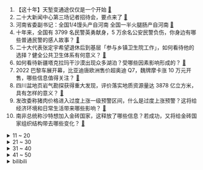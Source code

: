 1. 【这十年】天堑变通途仅仅是一个开始 [:link:](https://www.zhihu.com/question/575251031)
2. 二十大新闻中心第三场记者招待会，要点来了 [:link:](https://www.zhihu.com/question/575244353)
3. 河南省委副书记：全国1/4馒头产自河南 全国一半火腿肠产自河南 [:link:](https://www.zhihu.com/question/575248661)
4. 十年来，全国有 3799 名民警英勇献身，5 万余名公安民警负伤，你身边有哪些普通民警的感人故事？ [:link:](https://www.zhihu.com/question/560797326)
5. 二十大代表张定宇希望退休后到基层「参与乡镇卫生院工作」，如何看待他的选择？健全公共卫生体系有何意义？ [:link:](https://www.zhihu.com/question/560898371)
6. 如何看待新疆塔克拉玛干沙漠出现众多湖泊？受哪些因素影响形成的？ [:link:](https://www.zhihu.com/question/560600203)
7. 2022 巴黎车展开幕，比亚迪唐欧洲售价超奥迪 Q7，魏牌摩卡涨 10 万元开售，哪些信息值得关注？ [:link:](https://www.zhihu.com/question/560590154)
8. 四川盆地页岩气勘探获得重大发现，评价落实地质资源量达 3878 亿立方米，具有怎样的意义？ [:link:](https://www.zhihu.com/question/560717476)
9. 发改委称猪肉价格进入过度上涨一级预警区间，什么是过度上涨预警？这将给经济环境和日常生活带来哪些影响？ [:link:](https://www.zhihu.com/question/560706053)
10. 南非总统称沙特想加入金砖国家，这释放了哪些信息？若成功，又将给金砖国家组织结构带去哪些变化？ [:link:](https://www.zhihu.com/question/560612548)
<details>
<summary>11 ~ 20</summary>

11. 如何看待天津女孩向爸爸控诉「有本事试试我这个压力，请珍惜我们的儿童时光」，作为家长应该如何引导孩子？ [:link:](https://www.zhihu.com/question/560616228)
12. 能不能在歼5，6，7等老式退役战斗机上加装自动驾驶，导航，制导装置，干扰弹和战斗部，变成无人版神风机？ [:link:](https://www.zhihu.com/question/53372385)
13. 《阿凡达 2》时长 190 分钟，对这部电影你有哪些期待？ [:link:](https://www.zhihu.com/question/560860974)
14. 女生赴英留学课堂几乎全是中国人，如何看待「反向留学」？这样出国「镀金」留学值得吗？ [:link:](https://www.zhihu.com/question/560785938)
15. 谷歌操作系统之心不死，重磅发布 KataOS 操作系统，该系统都有哪些亮点？ [:link:](https://www.zhihu.com/question/560937437)
16. 继马斯克后，又一名美国亿万富翁提议乌方保持中立，并让出克里米亚以停止俄乌冲突，如何解读这些言论？ [:link:](https://www.zhihu.com/question/560954287)
17. 为什么让恋爱脑看「王宝钏挖野菜」的梗能火？你以前意识到王宝钏是恋爱脑了吗？ [:link:](https://www.zhihu.com/question/560604980)
18. 英媒爆 BBC 已准备秘密讲稿，将在大规模停电时广播安抚民众，有哪些信息值得关注？ [:link:](https://www.zhihu.com/question/560892984)
19. 中科大成果或实现「秒」被重新定义，实验结果将对基础物理学研究产生什么影响？我们的生活会发生变化吗？ [:link:](https://www.zhihu.com/question/560939095)
20. 如何看待「艺术疗愈」这一概念？ [:link:](https://www.zhihu.com/question/458078011)
</details>
<details>
<summary>21 ~ 30</summary>

21. 如何评价苹果于2022年10月18日在官网发布的iPad Pro 2022？ [:link:](https://www.zhihu.com/question/560610913)
22. 未来智能家居生活是什么样的？你能想象吗？ [:link:](https://www.zhihu.com/question/310525468)
23. 乌官员称俄所谓「战时状态」对乌克兰没有意义，此前普京宣布在顿涅茨克等四地实施战时状态，如何看待该回应？ [:link:](https://www.zhihu.com/question/560962615)
24. 风力发电为什么被称为垃圾电？ [:link:](https://www.zhihu.com/question/559536641)
25. 一个家庭越来越好的征兆是什么？ [:link:](https://www.zhihu.com/question/555044022)
26. S12 全球总决赛 LPL 四支战队最终都能走到哪里？ [:link:](https://www.zhihu.com/question/557828111)
27. 如何评价 TES 主教练「白色月牙」的水平？ [:link:](https://www.zhihu.com/question/559814812)
28. 泽连斯基称乌克兰 30% 发电厂被摧毁，基辅市长呼吁市民不要用空调等大功率电器，目前当地情况如何？ [:link:](https://www.zhihu.com/question/560615185)
29. 为什么 TES 夏季赛那么强，S12 世界赛游泳了？ [:link:](https://www.zhihu.com/question/559773307)
30. 我很好奇，如果我带着《成龙历险记》里所有的超自然能力在《诡秘之主》里，属于序列几？ [:link:](https://www.zhihu.com/question/478238305)
</details>
<details>
<summary>31 ~ 40</summary>

31. Uzi 称「滔搏有啥好复盘都是想看笑话的，找谁的锅没意义输比赛不是一人的问题」，情况真是这样吗？ [:link:](https://www.zhihu.com/question/559971672)
32. 苹果中国对 iPad 全线大涨价，mini 6 上调 200 元，如何看待苹果此次调价？ [:link:](https://www.zhihu.com/question/560731650)
33. 《英雄联盟》中为什么有轻装战士和重装战士，却没有轻装射手和重装射手？ [:link:](https://www.zhihu.com/question/554307917)
34. 新生儿可以坐安全座椅吗？ [:link:](https://www.zhihu.com/question/288366624)
35. 如何理解科幻小说《你一生的故事》？ [:link:](https://www.zhihu.com/question/31078219)
36. 22-23 赛季 NBA76 人 117:126 凯尔特人，如何评价这场比赛？ [:link:](https://www.zhihu.com/question/560674660)
37. 有哪些高效阅读源码的技巧？ [:link:](https://www.zhihu.com/question/21916249)
38. 如何看待罗永浩或将于双十一开启淘宝直播？有哪些信息值得关注？ [:link:](https://www.zhihu.com/question/560691081)
39. 《中国疼痛医学发展报告》显示，「疼痛」成我国第三大健康问题，由哪些因素导致？布洛芬是万能止痛药吗？ [:link:](https://www.zhihu.com/question/560402582)
40. 大家能分享一下当前博士就业的情况吗？ [:link:](https://www.zhihu.com/question/559157484)
</details>
<details>
<summary>41 ~ 50</summary>

41. 《红楼梦》中作者写甄宝玉的用意是什么？他的结局有什么意义？ [:link:](https://www.zhihu.com/question/500967255)
42. 月薪 1 万 8 但只是给老板发快递，安排开会等没意义的事，你愿意做吗？如何判断工作的意义？ [:link:](https://www.zhihu.com/question/556824832)
43. 《原神》的角色胡桃有多强？ [:link:](https://www.zhihu.com/question/559371169)
44. 如何评价十月新番动画《电锯人》第二集？ [:link:](https://www.zhihu.com/question/558784827)
45. 金陵十二钗都是离恨天下凡历劫来的，那薛宝钗的前世是谁？ [:link:](https://www.zhihu.com/question/59044836)
46. 2022 年双十一买平板推荐什么? [:link:](https://www.zhihu.com/question/493052981)
47. 俄对乌行动总指挥称「希望乌克兰是独立于西方和北约的对俄友好国家」，有哪些信息值得关注？ [:link:](https://www.zhihu.com/question/560832757)
48. 如何看待付费自习室下沉县城？从业者呼吁建立行业标准，目前付费自习室实际状况如何？ [:link:](https://www.zhihu.com/question/560704575)
49. 学习乐理知识，如何从零开始？ [:link:](https://www.zhihu.com/question/23575891)
50. 快乐教育真的是什么都不教，顺其自然吗？ [:link:](https://www.zhihu.com/question/558945298)
</details><details>
<summary>bilibili</summary>

1. 【(G)I-DLE】[M/V] - 'Nxde' [:link:](//www.bilibili.com/video/BV1wW4y1n7y3)
2. “素材而已，怎么也会让人怀念呢” [:link:](//www.bilibili.com/video/BV1d8411Y7fJ)
3. 怪奇物语变装 [:link:](//www.bilibili.com/video/BV1AK411X7Fn)
4. 刘庸时隔一年喝芦荟汁，再次见到新小子，感慨万千 [:link:](//www.bilibili.com/video/BV1Tm4y1w7Ck)
5. 当初以为被节目组玩了，没想到他清醒的玩了节目组 [:link:](//www.bilibili.com/video/BV1Fm4y1w7cg)
6. 全球十大自助餐之一！豪华邮轮上吃7天7夜是一种什么体验 [:link:](//www.bilibili.com/video/BV1DP411P7om)
7. 中国共产党国际形象网宣片《CPC》 [:link:](//www.bilibili.com/video/BV1cm4y1w7gN)
8. 师 徒 情 深 [:link:](//www.bilibili.com/video/BV1eP411N7Qb)
9. 不要带着奇怪的东西出门 [:link:](//www.bilibili.com/video/BV1kN4y1w7nb)
10. “还有十分钟才考试，来得及” [:link:](//www.bilibili.com/video/BV1ve4y1S7W6)
<details>
<summary>11 ~ 20</summary>

11. (G)I-DLE最新回归曲Nxde MV+首舞台公开 [:link:](//www.bilibili.com/video/BV1Q8411Y7Gv)
12. 花420元给工友们复刻35元冬菇鸡盒饭，能赚多少钱？ [:link:](//www.bilibili.com/video/BV1km4y1c77f)
13. 【原神】所有角色换成妮露大招，对你使用魅惑~ [:link:](//www.bilibili.com/video/BV19N4y1c7in)
14. 《打工日记》 [:link:](//www.bilibili.com/video/BV1fR4y1X7bx)
15. 谁说弹钢琴可以变优雅，钢琴在他这会抑郁的 [:link:](//www.bilibili.com/video/BV15g411a7d2)
16. 烟鬼The Chainsmokers：我们的中国团队说这样做会火!! [:link:](//www.bilibili.com/video/BV1eP411N7zX)
17. 《one last shake》 [:link:](//www.bilibili.com/video/BV1He4y1v7tx)
18. 花100英镑让英国前下议院议长约翰伯考给23考研学子的忠告！！！！ [:link:](//www.bilibili.com/video/BV1Tm4y1w7MM)
19. ❤️剪一种很新的东西❤️ [:link:](//www.bilibili.com/video/BV13e4y1S7eq)
20. 健什么身，来攻沙啊 [:link:](//www.bilibili.com/video/BV1yK411S7Qq)
</details>
<details>
<summary>21 ~ 30</summary>

21. 长大后发现，这么讽刺的动画再也没有了！ [:link:](//www.bilibili.com/video/BV1w84y167XH)
22. 外国博主英文讲解：二十大为什么如此重要？ [:link:](//www.bilibili.com/video/BV1ug41187Kx)
23. 这个视频的潜力，够你上清北了 [:link:](//www.bilibili.com/video/BV1Ce4y1j79k)
24. 用科学打破次元壁！我终于成为了我梦里的剑客！ [:link:](//www.bilibili.com/video/BV1fg411h7rP)
25. TES饭堂实力还是在的，可惜遇上了这个霉比【还愿挑战ep15-滔搏食堂】 [:link:](//www.bilibili.com/video/BV1be411V7nH)
26. 下课喽～来段恰恰 [:link:](//www.bilibili.com/video/BV1oe4y1S7SL)
27. 谁也别想撑伞！ [:link:](//www.bilibili.com/video/BV1K8411e7rm)
28. 《疑似早期环太平洋机甲同步训练流出...》 [:link:](//www.bilibili.com/video/BV1ZK411Q7B3)
29. 【赖神别搞God】无缝衔接初尝试：今天给你们整点离谱的 [:link:](//www.bilibili.com/video/BV1qe4y1m7Mu)
30. 甲方我再问你一次我跳舞带劲不 [:link:](//www.bilibili.com/video/BV1vR4y1X79P)
</details>
<details>
<summary>31 ~ 40</summary>

31. 【原神整活】 派蒙：赛诺？充得上能吗他！哈哈哈哈！（充能完毕） [:link:](//www.bilibili.com/video/BV1f14y1L79u)
32. 大大怪将军和小小怪下士 [:link:](//www.bilibili.com/video/BV13W4y1n71f)
33. 流心绿豆糕·翻车版 [:link:](//www.bilibili.com/video/BV1eR4y1X7Fh)
34. 艺术家们用一张图证明创意不会被AI所代替 [:link:](//www.bilibili.com/video/BV1A84y167iA)
35. 土木工程之工地四年的变化。 [:link:](//www.bilibili.com/video/BV1i84y1z7qQ)
36. 我妹还是蛮，实事求是的 [:link:](//www.bilibili.com/video/BV1Hd4y127ej)
37. 有些事情是命中注定的！ [:link:](//www.bilibili.com/video/BV1D14y1L76m)
38. 当你的朋友真的去看了你推荐的电影或视频 [:link:](//www.bilibili.com/video/BV1w8411e7D3)
39. 穿大衣一定要扎的低丸子头！好看又简单，大家赶紧学起来呀！ [:link:](//www.bilibili.com/video/BV1Sg411h7HB)
40. 世界著名景点奔现翻车！奇妙的文化输出现场！ [:link:](//www.bilibili.com/video/BV1Be4y1m7hZ)
</details>
<details>
<summary>41 ~ 50</summary>

41. 女人过了20岁就不要穿的和孩子一样！ [:link:](//www.bilibili.com/video/BV1WP411N7Fw)
42. 【白小白】暗黑魅惑《万物起舞》编舞课堂直拍版 [:link:](//www.bilibili.com/video/BV1Me411V7aq)
43. 献身仪仗，为国争光 [:link:](//www.bilibili.com/video/BV1K14y1j7Z4)
44. 食人魔被判9个无期徒刑！却当上警方顾问？！经典惊悚犯罪片《红龙》 [:link:](//www.bilibili.com/video/BV1y84y1z77r)
45. 【秋天速减30斤】懒人必备减肥包,大体重友好 [:link:](//www.bilibili.com/video/BV1gK411X75p)
46. 十岁的我看到一定很开心吧 [:link:](//www.bilibili.com/video/BV1rG4y1n7dz)
47. 上次干活不小心摔伤了，养伤期间发个库存，感谢小伙伴们的支持。 [:link:](//www.bilibili.com/video/BV1yK411Q75o)
48. 在宝宝身上放个摄像头后，发现他内心戏很足 [:link:](//www.bilibili.com/video/BV1ue4y1J773)
49. 漫步 [:link:](//www.bilibili.com/video/BV16G41177mh)
50. 一个卖肉贩子却获得了，全世界只有三枚的“权力”戒指 [:link:](//www.bilibili.com/video/BV1sm4y1A7gy)
</details>
<details>
<summary>51 ~ 60</summary>

51. 日本最近降温了 [:link:](//www.bilibili.com/video/BV1ug411a7rQ)
52. 【Miume・MARiA・217】讴歌烂漫【舞见 最终篇！】 [:link:](//www.bilibili.com/video/BV1yG4y1n76b)
53. 【整活】八强茶话会 （EDG RNG JDG）"我们都有不得不赢的理由" [:link:](//www.bilibili.com/video/BV18g411a71V)
54. 【(G)I-DLE】“生来赤裸 ” 'Nxde' MV中字 [:link:](//www.bilibili.com/video/BV1q14y1L7rq)
55. 当我拥有了切尔西的时候，你就知道了什么是蓝色妖姬了 [:link:](//www.bilibili.com/video/BV1k44y1f7qU)
56. 假装断片后在兄弟的床上拉肚子！他会是什么反应？！ [:link:](//www.bilibili.com/video/BV1uD4y1r7YQ)
57. 一生自律的牛肉 [:link:](//www.bilibili.com/video/BV1Lm4y1P7ZW)
58. 这次的扫街教学视频多少有点尴尬，拍了那么多年照片，也是第一次打马赛克..... [:link:](//www.bilibili.com/video/BV1v84y1z7B4)
59. 表姑在温州搞批发... [:link:](//www.bilibili.com/video/BV1Q14y1L7WR)
60. 当你带上低情商女友去探病 [:link:](//www.bilibili.com/video/BV1uG411779i)
</details>
<details>
<summary>61 ~ 70</summary>

61. 假如校长夸班级纪律好 [:link:](//www.bilibili.com/video/BV1Cm4y1c7WZ)
62. 你要对人家做什么啦！！！(；´Д`A [:link:](//www.bilibili.com/video/BV1MW4y1n7dA)
63. 再谈“城市改名”的烂梗 [:link:](//www.bilibili.com/video/BV1Je4y1m7sE)
64. 外网热议：为什么西方最邪恶的红色在中国大受欢迎？ [:link:](//www.bilibili.com/video/BV1Qe4y1j75k)
65. 【原神】3.2前瞻直播300原石兑换码！送角色！卡池信息公布！散兵进周本！须弥主线结束！不可错过！ [:link:](//www.bilibili.com/video/BV14t4y1F7Tk)
66. 随心所欲是心里永远的Top1！ [:link:](//www.bilibili.com/video/BV1be4y1i7vN)
67. 肥牛千层锅冬天吃还不爽死？每一口都有菜有肉有汤！ [:link:](//www.bilibili.com/video/BV1ae4y1m7jZ)
68. 比脸还大的猪肘子，肉汁拌饭绝了！就是来这吃饭有做客恐惧症！ [:link:](//www.bilibili.com/video/BV1nm4y1P79V)
69. 无论什么咖位，每个人我只给你3秒钟镜头 [:link:](//www.bilibili.com/video/BV1Wg411a79n)
70. 我的爱情没睡醒！ [:link:](//www.bilibili.com/video/BV1Hg411a7FX)
</details>
<details>
<summary>71 ~ 80</summary>

71. 【阿斗】最羞辱的死法，上厕所被儿子射杀！美剧史诗巨作《权力的游戏》第15期 [:link:](//www.bilibili.com/video/BV1we4y1i7xi)
72. 悲喜得失 都是我们曾经走过的路 值得每个人铭记 [:link:](//www.bilibili.com/video/BV15g41187FB)
73. 你俩别跟我嘚瑟啊 [:link:](//www.bilibili.com/video/BV1DV4y1V7HG)
74. 痛 太痛了 原谅我，不能带你去月球了 [:link:](//www.bilibili.com/video/BV1A84y1z7LV)
75. 南昌.羊子两室一厅   厨子探店¥220 [:link:](//www.bilibili.com/video/BV1ED4y1C7Q9)
76. 鸭子的膝跳反射 [:link:](//www.bilibili.com/video/BV18g411a7wn)
77. 糟糕！我不是香香软软的女孩子 [:link:](//www.bilibili.com/video/BV17K411X7ZC)
78. 死歌这波打完直接emo [:link:](//www.bilibili.com/video/BV1MW4y1n7rh)
79. 光拍洗澡了 [:link:](//www.bilibili.com/video/BV1Md4y127Pp)
80. 我说timing啊! 懂不懂中文啊！ [:link:](//www.bilibili.com/video/BV1ye4y1E7si)
</details>
<details>
<summary>81 ~ 90</summary>

81. 英国传统料理，土豆泥和牛肉的完美结合！ [:link:](//www.bilibili.com/video/BV18G4y1n7XU)
82. 不用烤箱，保证你学一次就能看会的酸奶慕斯蛋糕！ [:link:](//www.bilibili.com/video/BV1ZW4y1J7KJ)
83. 达摩：这老头挺能抗呀 [:link:](//www.bilibili.com/video/BV1GK411X7LT)
84. 《让子弹飞》1处剧情败笔？张麻子为何必须「睡老汤」？！10万字拆解09 [:link:](//www.bilibili.com/video/BV1VK411X7iv)
85. 青铜局到底多难打？ [:link:](//www.bilibili.com/video/BV1mG4y1n79h)
86. 璃月富婆就是大方，白嫖原石的攻略，不容错！ [:link:](//www.bilibili.com/video/BV1aP411N75E)
87. 求这只鱼的阴影面积！面对一群猫，这鱼得螺旋上天，太喜欢这个设计师的创意了！将有趣的元素结合在一起，不但可以娱乐拼图，还能当摆件，送人也不错！ [:link:](//www.bilibili.com/video/BV1T14y1j74r)
88. 没点才艺都不敢说自己是ikun [:link:](//www.bilibili.com/video/BV1rm4y1A79M)
89. 我很担心这家公司的体检！ [:link:](//www.bilibili.com/video/BV18D4y1C743)
90. 退休教师李爷爷满头白发，在路灯下义务教孩子书法近10年，“老师”两个字突然在爷爷身上找到了答案！ [:link:](//www.bilibili.com/video/BV1u84y1z7A3)
</details>
<details>
<summary>91 ~ 100</summary>

91. 英国金融男老公穿的太不成熟了…… [:link:](//www.bilibili.com/video/BV1Pg41187zk)
92. 现在20后那么双标的吗！！？ [:link:](//www.bilibili.com/video/BV1SR4y1X7RW)
93. 朋友，你见过1918年的钢铁侠吗？【解说全覆盖31期】 [:link:](//www.bilibili.com/video/BV1G14y1j7t7)
94. 宿舍时装秀，封校的精神状况 [:link:](//www.bilibili.com/video/BV148411s7DM)
95. 都说小狗难捡，而我却捡到了“隐藏款”！ [:link:](//www.bilibili.com/video/BV19d4y117N4)
96. 听说这样一碗面外面卖888？ [:link:](//www.bilibili.com/video/BV1be411V72q)
97. 袁老的杂交水稻被印在这个国家最大面额的纸币上 [:link:](//www.bilibili.com/video/BV1Sm4y1c7j6)
98. 快乐使我年轻。 [:link:](//www.bilibili.com/video/BV1jG41177C5)
99. 笑死，包装还能这么玩？拜托不要把消费者当傻子！！ [:link:](//www.bilibili.com/video/BV1te411L7no)
100. 米哈游也太敢说了吧，简直就是我的互联网嘴替！【原神】 [:link:](//www.bilibili.com/video/BV1te4y1m7Jx)
</details></details>
